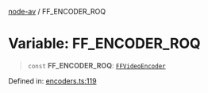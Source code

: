 [node-av](../globals.md) / FF\_ENCODER\_ROQ

# Variable: FF\_ENCODER\_ROQ

> `const` **FF\_ENCODER\_ROQ**: [`FFVideoEncoder`](../type-aliases/FFVideoEncoder.md)

Defined in: [encoders.ts:119](https://github.com/seydx/av/blob/f8631fc881b394300b1479f511d55cf1c370a87f/src/constants/encoders.ts#L119)
